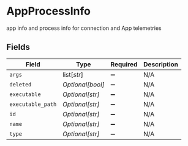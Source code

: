 # AppProcessInfo

app info and process info for connection and App telemetries


## Fields

| Field              | Type               | Required           | Description        |
| ------------------ | ------------------ | ------------------ | ------------------ |
| `args`             | list[*str*]        | :heavy_minus_sign: | N/A                |
| `deleted`          | *Optional[bool]*   | :heavy_minus_sign: | N/A                |
| `executable`       | *Optional[str]*    | :heavy_minus_sign: | N/A                |
| `executable_path`  | *Optional[str]*    | :heavy_minus_sign: | N/A                |
| `id`               | *Optional[str]*    | :heavy_minus_sign: | N/A                |
| `name`             | *Optional[str]*    | :heavy_minus_sign: | N/A                |
| `type`             | *Optional[str]*    | :heavy_minus_sign: | N/A                |